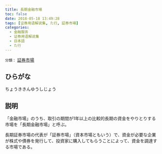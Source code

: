 ```yaml
---
title: 長期金融市場
toc: false
date: 2018-05-18 13:49:28
tags: [证券用语解说集, た行, 証券市場]
categories:
  - 金融服务
  - 证券用语解说集
  - 日本語
  - た行
---
```


`分類：` [証券市場](/tags/証券市場/)

## ひらがな

ちょうききんゆうしじょう

## 説明

「金融市場」のうち、取引の期間が1年以上の比較的長期の資金をやりとりする市場を「長期金融市場」と呼ぶ。

長期証券市場の代表が「証券市場」（資本市場ともいう）で、資金が必要な企業が株式や債券を発行して、投資家に購入してもらうことによって、資金を調達する市場である。
